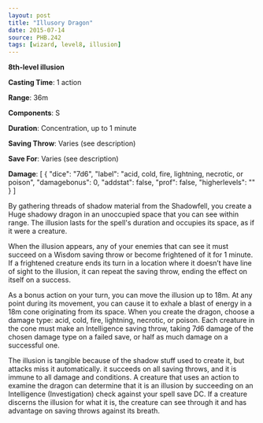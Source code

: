 ```yaml
---
layout: post
title: "Illusory Dragon"
date: 2015-07-14
source: PHB.242
tags: [wizard, level8, illusion]
---
```


**8th-level illusion**

**Casting Time**: 1 action

**Range**: 36m

**Components**: S

**Duration**: Concentration, up to 1 minute

**Saving Throw**: Varies (see description)

**Save For**: Varies (see description)

**Damage**: [ { "dice": "7d6", "label": "acid, cold, fire, lightning, necrotic, or poison", "damagebonus": 0, "addstat": false, "prof": false, "higherlevels": "" } ]

By gathering threads of shadow material from the Shadowfell, you create a Huge shadowy dragon in an unoccupied space that you can see within range. The illusion
lasts for the spell's duration and occupies its space, as if it were a creature.

When the illusion appears, any of your enemies that can see it must succeed on a Wisdom saving throw or become frightened of it for 1 minute. If a frightened
creature ends its turn in a location where it doesn’t have line of sight to the illusion, it can repeat the saving throw, ending the effect on itself on a success.

As a bonus action on your turn, you can move the illusion up to 18m. At any point during its movement, you can cause it to exhale a blast of energy in a
18m cone originating from its space. When you create the dragon, choose a damage type: acid, cold, fire, lightning, necrotic, or poison. Each creature in
the cone must make an Intelligence saving throw, taking 7d6 damage of the chosen damage type on a failed save, or half as much damage on a successful one.

The illusion is tangible because of the shadow stuff used to create it, but attacks miss it automatically. it succeeds on all saving throws, and it is immune to
all damage and conditions. A creature that uses an action to examine the dragon can determine that it is an illusion by succeeding on an
Intelligence (Investigation) check against your spell save DC. If a creature discerns the illusion for what it is, the creature can see through it and
has advantage on saving throws against its breath.
